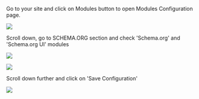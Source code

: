 Go to your site and click on Modules button to open Modules Configuration page.

![](http://imagizer.imageshack.us/v2/800x600q90/543/ks57.png)

Scroll down, go to SCHEMA.ORG section and check 'Schema.org' and 'Schema.org UI' modules

![](http://imagizer.imageshack.us/v2/800x600q90/835/3zie.png)

![](http://imagizer.imageshack.us/v2/800x600q90/194/haqk.png)

Scroll down further and click on 'Save Configuration'

![](http://imagizer.imageshack.us/v2/800x600q90/856/cyoy.png)
